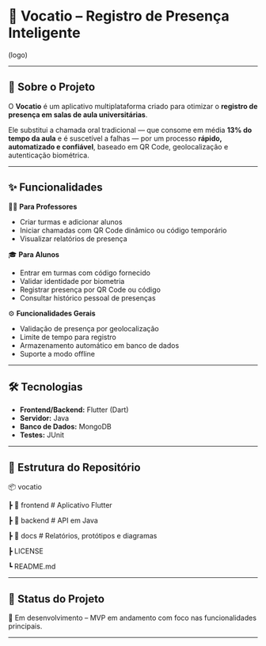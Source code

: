 # 📌 Vocatio – Registro de Presença Inteligente  

(logo)

---

## 📖 Sobre o Projeto  
O **Vocatio** é um aplicativo multiplataforma criado para otimizar o **registro de presença em salas de aula universitárias**.  

Ele substitui a chamada oral tradicional — que consome em média **13% do tempo da aula** e é suscetível a falhas — por um processo **rápido, automatizado e confiável**, baseado em QR Code, geolocalização e autenticação biométrica.  

---

## ✨ Funcionalidades  

👩‍🏫 **Para Professores**  
- Criar turmas e adicionar alunos  
- Iniciar chamadas com QR Code dinâmico ou código temporário  
- Visualizar relatórios de presença  

🎓 **Para Alunos**  
- Entrar em turmas com código fornecido  
- Validar identidade por biometria  
- Registrar presença por QR Code ou código  
- Consultar histórico pessoal de presenças  

⚙️ **Funcionalidades Gerais**  
- Validação de presença por geolocalização  
- Limite de tempo para registro  
- Armazenamento automático em banco de dados  
- Suporte a modo offline  

---

## 🛠️ Tecnologias  
- **Frontend/Backend:** Flutter (Dart)  
- **Servidor:** Java  
- **Banco de Dados:** MongoDB  
- **Testes:** JUnit  

---

## 📂 Estrutura do Repositório  
📦 vocatio

┣ 📂 frontend # Aplicativo Flutter

┣ 📂 backend # API em Java

┣ 📂 docs # Relatórios, protótipos e diagramas

┣ LICENSE

┗ README.md

---

## 📌 Status do Projeto

📍 Em desenvolvimento – MVP em andamento com foco nas funcionalidades principais.

---
